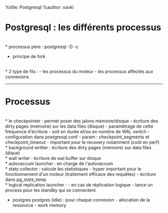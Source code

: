 %title: Postgresql
%author: xavki



# Postgresql : les différents processus


<br>
* processus père : postgresql -D <data_dir> -c <conf_dir>


* principe de fork


<br>
* 2 type de fils :
	- les processus du moteur
	- les processus affectés aux connexions	



---------------------------------------------------------


# Processus 



<br>
* le checkpointer : permet poser des jalons mémoire/disque
		- écriture des dirty pages (mémoire) sur les data files (disque)
		- paramétrage de cette fréquence d'écriture
		- soit en durée et/ou en nombre de WAL switch
		- configuration dans postgresql.conf
		- param : checkpoint_segments et checkpoint_timeout
		- important pour le recovery notamment (coût en perf)

<br>
* background writter : écriture des dirty pages (mémoire) sur data files (dique)

<br>
* wall writer : écriture de wal buffer sur disque

<br>
* autovaccum launcher : en charge de l'autovaccum

<br>
* stats collector : calcule les statistiques
		- hyper important pour le fonctionnement d'un moteur 
			(traitement efficace des requêtes)
		- écriture dans pg_stats_temp	

<br>
* logical replication launcher : 
		- en cas de réplication logique
		- lance un process pour les standby qui se connectent

* postgres postgres (idle) : pour chaque connexion
		- allocation de la ressource
		- work memory
	
